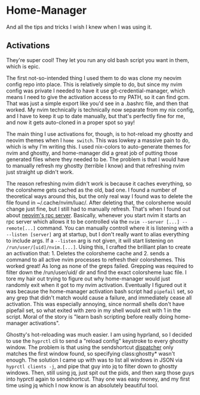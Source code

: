 # Home-Manager

And all the tips and tricks I wish I knew when I was using it.

## Activations

They're super cool! They let you run any old bash script you want in them, which is epic.

The first not-so-intended thing I used them to do was clone my neovim config repo into place.
This is relatively simple to do, but since my nvim config was private I needed to have it use git-credential-manager, which means I need to give the activation access to my PATH, so it can find gcm.
That was just a simple export like you'd see in a .bashrc file, and then that worked.
My nvim technically is technically now separate from my nix config, and I have to keep it up to date manually, but that's perfectly fine for me, and now it gets auto-cloned in a proper spot so yay!

The main thing I use activations for, though, is to hot-reload my ghostty and neovim themes when I `home switch`.
This was lowkey a massive pain to do, which is why I'm writing this.
I used nix-colors to auto-generate themes for nvim and ghostty, and home-manager did a great job of putting those generated files where they needed to be.
The problem is that I would have to manually refresh my ghostty (terrible I know) and that refreshing nvim just straight up didn't work.

The reason refreshing nvim didn't work is because it caches everything, so the colorsheme gets cached as the old, bad one.
I found a number of theoretical ways around this, but the only real way I found was to delete the file found in ~/.cache/nvim/luac/.
After deleting that, the colorsheme would change just fine, but I still had to manually refresh.
That's when I found out about [neovim's rpc server](https://neovim.io/doc/user/remote.html).
Basically, whenever you start nvim it starts an rpc server which allows it to be controlled via the `nvim --server [...] --remote[...]` command.
You can manually controll where it is listening with a `--listen [server]` arg at startup, but I don't really want to alias everything to include args.
If a `--listen` arg is not given, it will start listening on `/run/user/[uid]/nvim.[...]`.
Using this, I crafted the brilliant plan to create an activation that: 1. Deletes the colorsheme cache and 2. sends a command to all active nvim processes to refresh their colorshemes.
This worked great! As long as none of the greps failed. Grepping was required to filter down the /run/user/uid/ dir and find the exact colorsheme luac file.
I tore my hair out trying to figure out why home-manager would just randomly exit when it got to my nvim activation.
Eventually I figured out it was because the home-manager activation bash script had `pipefail` set, so any grep that didn't match would cause a failure, and immediately cease all activation.
This was especially annoying, since normall shells don't have pipefail set, so what exited with zero in my shell would exit with 1 in the script.
Moral of the story is "learn bash scripting before really doing home-manager activations".

Ghostty's hot-reloading was much easier.
I am using hyprland, so I decided to use the `hyprctl` cli to send a "reload config" keystroke to every ghostty window.
The problem is that using the sendshortcut [dispatcher](https://wiki.hyprland.org/Configuring/Dispatchers/) only matches the first window found, so specifying class:ghostty* wasn't enough.
The solution I came up with was to list all windows in JSON via `hyprctl clients -j`, and pipe that guy into jq to filter down to ghostty windows.
Then, still using jq, just spit out the pids, and then xarg those guys into hyprctl again to sendshortcut.
Thay one was easy money, and my first time using jq which I now know is an absolutely beautiful tool.


